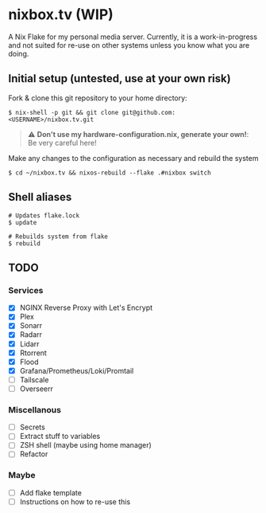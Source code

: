 # nixbox.tv (WIP)

A Nix Flake for my personal media server. Currently, it is a work-in-progress and not suited for re-use on other systems unless you know what you are doing.

## Initial setup (untested, use at your own risk)

Fork & clone this git repository to your home directory:

```shell
$ nix-shell -p git && git clone git@github.com:<USERNAME>/nixbox.tv.git 
```

> :warning: **Don't use my hardware-configuration.nix, generate your own!**: Be very careful here!

Make any changes to the configuration as necessary and rebuild the system

```shell
$ cd ~/nixbox.tv && nixos-rebuild --flake .#nixbox switch
```

## Shell aliases

```shell
# Updates flake.lock
$ update

# Rebuilds system from flake
$ rebuild
```

## TODO

### Services
- [x] NGINX Reverse Proxy with Let's Encrypt
- [x] Plex
- [x] Sonarr
- [x] Radarr
- [x] Lidarr
- [X] Rtorrent
- [X] Flood
- [x] Grafana/Prometheus/Loki/Promtail
- [ ] Tailscale
- [ ] Overseerr

### Miscellanous
- [ ] Secrets
- [ ] Extract stuff to variables
- [ ] ZSH shell (maybe using home manager)
- [ ] Refactor

### Maybe
- [ ] Add flake template
- [ ] Instructions on how to re-use this
